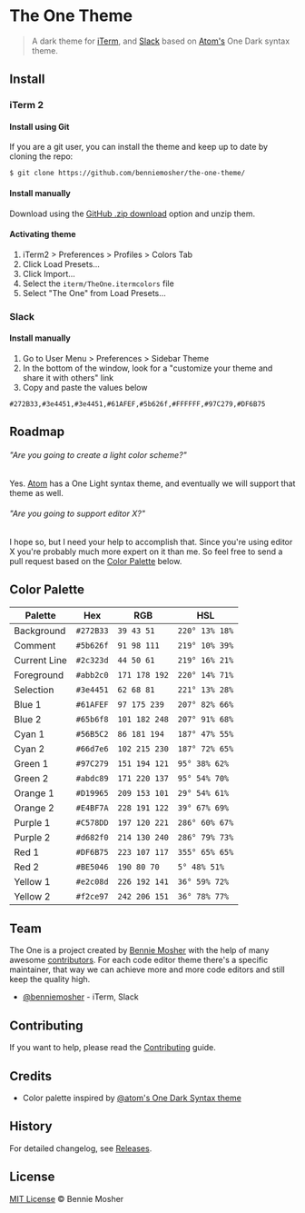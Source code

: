# The One Theme

> A dark theme for [iTerm](http://www.iterm2.com/), and [Slack](http://slack.com/) based on [Atom's](http://atom.io/) One Dark syntax theme.

## Install

### iTerm 2

#### Install using Git

If you are a git user, you can install the theme and keep up to date by cloning the repo:

```
$ git clone https://github.com/benniemosher/the-one-theme/
```

#### Install manually

Download using the [GitHub .zip download](https://github.com/benniemosher/the-one-theme/archive/master.zip) option and unzip them.

#### Activating theme

1. iTerm2 > Preferences > Profiles > Colors Tab
1. Click Load Presets...
1. Click Import...
1. Select the `iterm/TheOne.itermcolors` file
1. Select "The One" from Load Presets...

### Slack

#### Install manually

1. Go to User Menu > Preferences > Sidebar Theme
1. In the bottom of the window, look for a "customize your theme and share it with others" link
1. Copy and paste the values below

```
#272B33,#3e4451,#3e4451,#61AFEF,#5b626f,#FFFFFF,#97C279,#DF6B75
```

## Roadmap

###### "Are you going to create a light color scheme?"

Yes. [Atom](http://atom.io/) has a One Light syntax theme, and eventually we will support that theme as well.

###### "Are you going to support editor X?"

I hope so, but I need your help to accomplish that. Since you're using editor X you're probably much more expert on it than me. So feel free to send a pull request based on the [Color Palette](#color-palette) below.

## Color Palette

Palette      | Hex       | RGB           | HSL
---          | ---       | ---           | ---
Background   | `#272B33` | `39 43 51`    | `220° 13% 18%`
Comment      | `#5b626f` | `91 98 111`   | `219° 10% 39%`
Current Line | `#2c323d` | `44 50 61`    | `219° 16% 21%`
Foreground   | `#abb2c0` | `171 178 192` | `220° 14% 71%`
Selection    | `#3e4451` | `62 68 81`    | `221° 13% 28%`
Blue 1       | `#61AFEF` | `97 175 239`  | `207° 82% 66%`
Blue 2       | `#65b6f8` | `101 182 248` | `207° 91% 68%`
Cyan 1       | `#56B5C2` | `86 181 194`  | `187° 47% 55%`
Cyan 2       | `#66d7e6` | `102 215 230` | `187° 72% 65%`
Green 1      | `#97C279` | `151 194 121` | `95° 38% 62%`
Green 2      | `#abdc89` | `171 220 137` | `95° 54% 70%`
Orange 1     | `#D19965` | `209 153 101` | `29° 54% 61%`
Orange 2     | `#E4BF7A` | `228 191 122` | `39° 67% 69%`
Purple 1     | `#C578DD` | `197 120 221` | `286° 60% 67%`
Purple 2     | `#d682f0` | `214 130 240` | `286° 79% 73%`
Red 1        | `#DF6B75` | `223 107 117` | `355° 65% 65%`
Red 2        | `#BE5046` | `190 80 70`   | `5° 48% 51%`
Yellow 1     | `#e2c08d` | `226 192 141` | `36° 59% 72%`
Yellow 2     | `#f2ce97` | `242 206 151` | `36° 78% 77%`

## Team

The One is a project created by [Bennie Mosher](https://github.com/benniemosher/) with the help of many awesome [contributors](https://github.com/benniemosher/the-one-theme/graphs/contributors). For each code editor theme there's a specific maintainer, that way we can achieve more and more code editors and still keep the quality high.

* [@benniemosher](https://github.com/bennieomsher/) - iTerm, Slack

## Contributing

If you want to help, please read the [Contributing](https://github.com/benniemosher/the-one-theme/blob/master/CONTRIBUTING.md) guide.

## Credits

* Color palette inspired by [@atom's One Dark Syntax theme](https://github.com/atom/one-dark-syntax)

## History

For detailed changelog, see [Releases](https://github.com/benniemosher/the-one-theme/releases).

## License

[MIT License](http://benniemosher.mit-license.org) © Bennie Mosher
